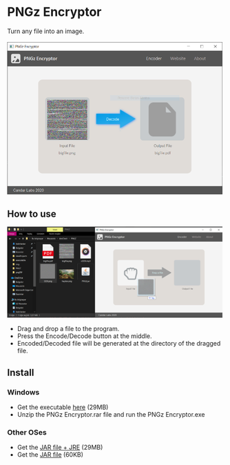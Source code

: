 # PNGz Encryptor
Turn any file into an image.<br><br>
<img src="https://github.com/cpphpp/PNGz-Encryptor/blob/master/readme-images/encode.png?raw=true" width="500" />

## How to use
<img src="https://github.com/cpphpp/PNGz-Encryptor/blob/master/readme-images/drag-drop.png?raw=true" width="500" /><br>
- Drag and drop a file to the program.
- Press the Encode/Decode button at the middle.
- Encoded/Decoded file will be generated at the directory of the dragged file.

## Install
### Windows
- Get the executable <a href="#">here</a> (29MB)
- Unzip the PNGz Encryptor.rar file and run the PNGz Encryptor.exe

### Other OSes
- Get the <a href="#">JAR file + JRE</a> (29MB)
- Get the <a href="https://drive.google.com/uc?export=download&id=1tAIT6ipj9n2dRYCzuKXNbIlpPiONsWEp">JAR file</a>       (60KB)
